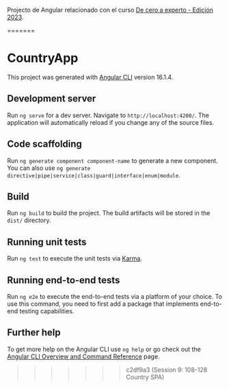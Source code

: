 Projecto de Angular relacionado con el curso [De cero a experto - Edición 2023](https://www.udemy.com/share/1041gS3@SVVFNwxt_Mx4X3iiUMr3UJ3AvdYjupUC5F5XxphlTpILN_rlgPlKG_1oNSoHUVl00Q==/).

=======
# CountryApp

This project was generated with [Angular CLI](https://github.com/angular/angular-cli) version 16.1.4.

## Development server

Run `ng serve` for a dev server. Navigate to `http://localhost:4200/`. The application will automatically reload if you change any of the source files.

## Code scaffolding

Run `ng generate component component-name` to generate a new component. You can also use `ng generate directive|pipe|service|class|guard|interface|enum|module`.

## Build

Run `ng build` to build the project. The build artifacts will be stored in the `dist/` directory.

## Running unit tests

Run `ng test` to execute the unit tests via [Karma](https://karma-runner.github.io).

## Running end-to-end tests

Run `ng e2e` to execute the end-to-end tests via a platform of your choice. To use this command, you need to first add a package that implements end-to-end testing capabilities.

## Further help

To get more help on the Angular CLI use `ng help` or go check out the [Angular CLI Overview and Command Reference](https://angular.io/cli) page.
>>>>>>> c2df9a3 (Session 9: 108-128 Country SPA)
